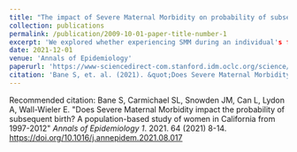 ```yaml
---
title: "The impact of Severe Maternal Morbidity on probability of subsequent birth in a population-based study of women in California from 1997-2017"
collection: publications
permalink: /publication/2009-10-01-paper-title-number-1
excerpt: 'We explored whether experiencing SMM during an individual's first birth affects their probability of having an additional birth.'
date: 2021-12-01
venue: 'Annals of Epidemiology'
paperurl: 'https://www-sciencedirect-com.stanford.idm.oclc.org/science/article/pii/S1047279721002660?via%3Dihub'
citation: 'Bane S, et. al. (2021). &quot;Does Severe Maternal Morbidity impact the probability of subsequent birth? A population-based study of women in California from 1997-2012.&quot; <i>Annals of Epidemiology </i>. 64 (2021) 8-14.'
---
```


Recommended citation: Bane S, Carmichael SL, Snowden JM, Can L, Lydon A, Wall-Wieler E. "Does Severe Maternal Morbidity impact the probability of subsequent birth? A population-based study of women in California from 1997-2012" <i>Annals of Epidemiology 1</i>. 2021. 64 (2021) 8-14. https://doi.org/10.1016/j.annepidem.2021.08.017
